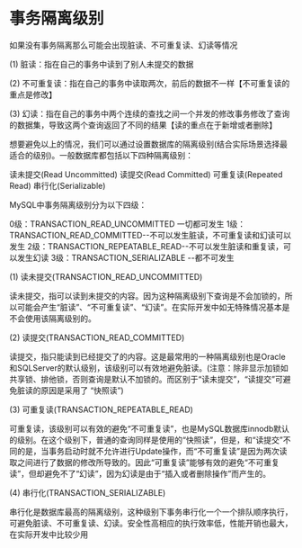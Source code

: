 # 事务隔离级别

如果没有事务隔离那么可能会出现脏读、不可重复读、幻读等情况

(1) 脏读：指在自己的事务中读到了别人未提交的数据

(2) 不可重复读：指在自己的事务中读取两次，前后的数据不一样【不可重复读的重点是修改】

(3) 幻读：指在自己的事务中两个连续的查找之间一个并发的修改事务修改了查询的数据集，导致这两个查询返回了不同的结果【读的重点在于新增或者删除】

想要避免以上的情况，我们可以通过设置数据库的隔离级别(结合实际场景选择最适合的级别)。一般数据库都包括以下四种隔离级别：

读未提交(Read Uncommitted)
读提交(Read Committed)
可重复读(Repeated Read)
串行化(Serializable)


MySQL中事务隔离级别分为以下四级：

0级：TRANSACTION_READ_UNCOMMITTED 一切都可发生
1级：TRANSACTION_READ_COMMITTED--不可以发生脏读，不可重复读和幻读可以发生
2级：TRANSACTION_REPEATABLE_READ--不可以发生脏读和重复读，可以发生幻读
3级：TRANSACTION_SERIALIZABLE --都不可发生

(1) 读未提交(TRANSACTION_READ_UNCOMMITTED)

读未提交，指可以读到未提交的内容。因为这种隔离级别下查询是不会加锁的，所以可能会产生“脏读”、“不可重复读”、“幻读”。在实际开发中如无特殊情况基本是不会使用该隔离级别的。

(2) 读提交(TRANSACTION_READ_COMMITTED)

读提交，指只能读到已经提交了的内容。这是最常用的一种隔离级别也是Oracle和SQLServer的默认级别，该级别可以有效地避免脏读。(注意：除非显示加锁如共享锁、排他锁，否则查询是默认不加锁的。而区别于“读未提交”，“读提交”可避免脏读的原因是采用了 “快照读”)

(3) 可重复读(TRANSACTION_REPEATABLE_READ)

可重复读，该级别可以有效的避免“不可重复读”，也是MySQL数据库innodb默认的级别。在这个级别下，普通的查询同样是使用的“快照读”，但是，和“读提交”不同的是，当事务启动时就不允许进行Update操作，而“不可重复读”是因为两次读取之间进行了数据的修改所导致的。因此“可重复读”能够有效的避免“不可重复读”，但却避免不了“幻读”，因为幻读是由于“插入或者删除操作”而产生的。

(4) 串行化(TRANSACTION_SERIALIZABLE)

串行化是数据库最高的隔离级别，这种级别下事务串行化一个一个排队顺序执行，可避免脏读、不可重复读、幻读。安全性高相应的执行效率低，性能开销也最大，在实际开发中比较少用